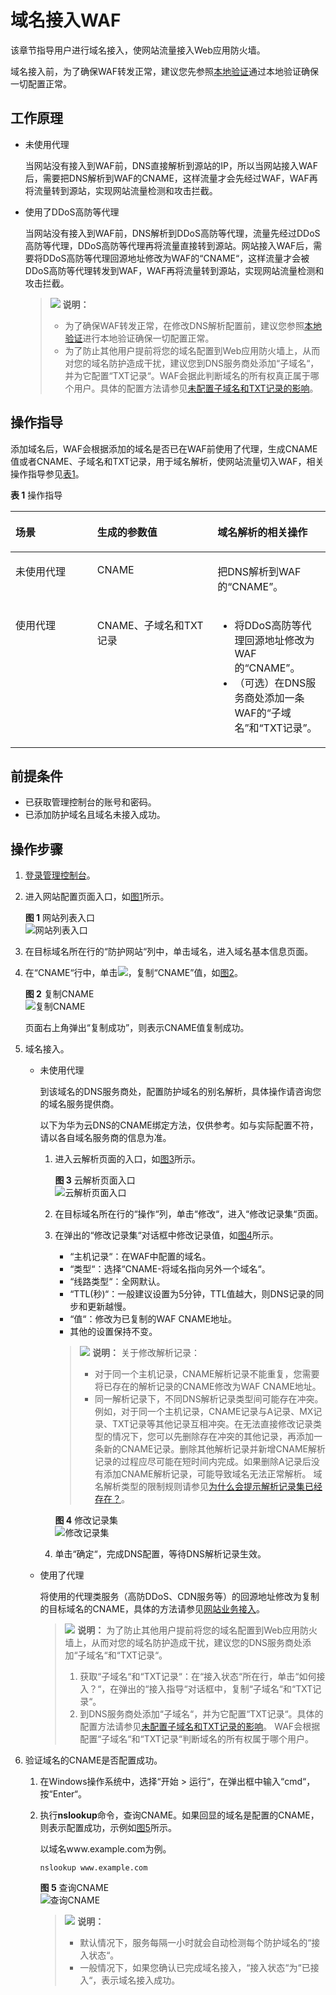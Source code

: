 # 域名接入WAF<a name="waf_01_0079"></a>

该章节指导用户进行域名接入，使网站流量接入Web应用防火墙。

域名接入前，为了确保WAF转发正常，建议您先参照[本地验证](本地验证.md)通过本地验证确保一切配置正常。

## 工作原理<a name="section6836114910249"></a>

-   未使用代理

    当网站没有接入到WAF前，DNS直接解析到源站的IP，所以当网站接入WAF后，需要把DNS解析到WAF的CNAME，这样流量才会先经过WAF，WAF再将流量转到源站，实现网站流量检测和攻击拦截。

-   使用了DDoS高防等代理

    当网站没有接入到WAF前，DNS解析到DDoS高防等代理，流量先经过DDoS高防等代理，DDoS高防等代理再将流量直接转到源站。网站接入WAF后，需要将DDoS高防等代理回源地址修改为WAF的“CNAME“，这样流量才会被DDoS高防等代理转发到WAF，WAF再将流量转到源站，实现网站流量检测和攻击拦截。

    >![](public_sys-resources/icon-note.gif) **说明：** 
    >-   为了确保WAF转发正常，在修改DNS解析配置前，建议您参照[本地验证](https://support.huaweicloud.com/usermanual-waf/waf_01_0073.html)进行本地验证确保一切配置正常。
    >-   为了防止其他用户提前将您的域名配置到Web应用防火墙上，从而对您的域名防护造成干扰，建议您到DNS服务商处添加“子域名“，并为它配置“TXT记录“。WAF会据此判断域名的所有权真正属于哪个用户。具体的配置方法请参见[未配置子域名和TXT记录的影响](https://support.huaweicloud.com/waf_faq/waf_01_0056.html)。


## 操作指导<a name="section0983101620477"></a>

添加域名后，WAF会根据添加的域名是否已在WAF前使用了代理，生成CNAME值或者CNAME、子域名和TXT记录，用于域名解析，使网站流量切入WAF，相关操作指导参见[表1](#zh-cn_topic_0110861247_table265885742511)。

**表 1**  操作指导

<a name="zh-cn_topic_0110861247_table265885742511"></a>
<table><thead align="left"><tr id="zh-cn_topic_0110861247_row14659145772510"><th class="cellrowborder" valign="top" width="25.962596259625965%" id="mcps1.2.4.1.1"><p id="zh-cn_topic_0110861247_p1365955722519"><a name="zh-cn_topic_0110861247_p1365955722519"></a><a name="zh-cn_topic_0110861247_p1365955722519"></a>场景</p>
</th>
<th class="cellrowborder" valign="top" width="38.173817381738175%" id="mcps1.2.4.1.2"><p id="zh-cn_topic_0110861247_p11659125792513"><a name="zh-cn_topic_0110861247_p11659125792513"></a><a name="zh-cn_topic_0110861247_p11659125792513"></a>生成的参数值</p>
</th>
<th class="cellrowborder" valign="top" width="35.863586358635864%" id="mcps1.2.4.1.3"><p id="zh-cn_topic_0110861247_p865975713255"><a name="zh-cn_topic_0110861247_p865975713255"></a><a name="zh-cn_topic_0110861247_p865975713255"></a>域名解析的相关操作</p>
</th>
</tr>
</thead>
<tbody><tr id="zh-cn_topic_0110861247_row1765965782514"><td class="cellrowborder" valign="top" width="25.962596259625965%" headers="mcps1.2.4.1.1 "><p id="zh-cn_topic_0110861247_p26300792610"><a name="zh-cn_topic_0110861247_p26300792610"></a><a name="zh-cn_topic_0110861247_p26300792610"></a>未使用代理</p>
</td>
<td class="cellrowborder" valign="top" width="38.173817381738175%" headers="mcps1.2.4.1.2 "><p id="zh-cn_topic_0110861247_p176591057192517"><a name="zh-cn_topic_0110861247_p176591057192517"></a><a name="zh-cn_topic_0110861247_p176591057192517"></a>CNAME</p>
</td>
<td class="cellrowborder" valign="top" width="35.863586358635864%" headers="mcps1.2.4.1.3 "><p id="zh-cn_topic_0110861247_p10659857102513"><a name="zh-cn_topic_0110861247_p10659857102513"></a><a name="zh-cn_topic_0110861247_p10659857102513"></a>把DNS解析到WAF的<span class="parmname" id="zh-cn_topic_0110861247_parmname167142818279"><a name="zh-cn_topic_0110861247_parmname167142818279"></a><a name="zh-cn_topic_0110861247_parmname167142818279"></a>“CNAME”</span>。</p>
</td>
</tr>
<tr id="zh-cn_topic_0110861247_row36596573259"><td class="cellrowborder" valign="top" width="25.962596259625965%" headers="mcps1.2.4.1.1 "><p id="zh-cn_topic_0110861247_p12659105762513"><a name="zh-cn_topic_0110861247_p12659105762513"></a><a name="zh-cn_topic_0110861247_p12659105762513"></a>使用代理</p>
</td>
<td class="cellrowborder" valign="top" width="38.173817381738175%" headers="mcps1.2.4.1.2 "><p id="zh-cn_topic_0110861247_p394917568261"><a name="zh-cn_topic_0110861247_p394917568261"></a><a name="zh-cn_topic_0110861247_p394917568261"></a>CNAME、子域名和TXT记录</p>
</td>
<td class="cellrowborder" valign="top" width="35.863586358635864%" headers="mcps1.2.4.1.3 "><a name="zh-cn_topic_0110861247_ul5602949102720"></a><a name="zh-cn_topic_0110861247_ul5602949102720"></a><ul id="zh-cn_topic_0110861247_ul5602949102720"><li>将DDoS高防等代理回源地址修改为WAF的<span class="parmname" id="zh-cn_topic_0110861247_parmname34731233162718"><a name="zh-cn_topic_0110861247_parmname34731233162718"></a><a name="zh-cn_topic_0110861247_parmname34731233162718"></a>“CNAME”</span>。</li><li>（可选）在DNS服务商处添加一条WAF的<span class="parmname" id="zh-cn_topic_0110861247_parmname99901141142715"><a name="zh-cn_topic_0110861247_parmname99901141142715"></a><a name="zh-cn_topic_0110861247_parmname99901141142715"></a>“子域名”</span>和<span class="parmname" id="zh-cn_topic_0110861247_parmname1899164112716"><a name="zh-cn_topic_0110861247_parmname1899164112716"></a><a name="zh-cn_topic_0110861247_parmname1899164112716"></a>“TXT记录”</span>。</li></ul>
</td>
</tr>
</tbody>
</table>

## 前提条件<a name="section581551584213"></a>

-   已获取管理控制台的账号和密码。
-   已添加防护域名且域名未接入成功。

## 操作步骤<a name="section9842135074313"></a>

1.  [登录管理控制台](https://console.huaweicloud.com/?locale=zh-cn)。
2.  进入网站配置页面入口，如[图1](#waf_01_0002_fig172535820151)所示。

    **图 1**  网站列表入口<a name="waf_01_0002_fig172535820151"></a>  
    ![](figures/网站列表入口.png "网站列表入口")

3.  在目标域名所在行的“防护网站“列中，单击域名，进入域名基本信息页面。
4.  在“CNAME“行中，单击![](figures/icon-fuzhi.png)，复制“CNAME”值，如[图2](#fig3485313163918)。

    **图 2**  复制CNAME<a name="fig3485313163918"></a>  
    ![](figures/复制CNAME.png "复制CNAME")

    页面右上角弹出“复制成功”，则表示CNAME值复制成功。

5.  域名接入。
    -   未使用代理

        到该域名的DNS服务商处，配置防护域名的别名解析，具体操作请咨询您的域名服务提供商。

        以下为华为云DNS的CNAME绑定方法，仅供参考。如与实际配置不符，请以各自域名服务商的信息为准。

        1.  进入云解析页面的入口，如[图3](#zh-cn_topic_0171278289_zh-cn_topic_0183018871_fig165861648185013)所示。

            **图 3**  云解析页面入口<a name="zh-cn_topic_0171278289_zh-cn_topic_0183018871_fig165861648185013"></a>  
            ![](figures/云解析页面入口.png "云解析页面入口")

        2.  在目标域名所在行的“操作“列，单击“修改“，进入“修改记录集“页面。
        3.  在弹出的“修改记录集“对话框中修改记录值，如[图4](#zh-cn_topic_0171278289_fig161041532185410)所示。

            -   “主机记录“：在WAF中配置的域名。
            -   “类型“：选择“CNAME-将域名指向另外一个域名“。
            -   “线路类型“：全网默认。
            -   “TTL\(秒\)“：一般建议设置为5分钟，TTL值越大，则DNS记录的同步和更新越慢。
            -   “值“：修改为已复制的WAF CNAME地址。
            -   其他的设置保持不变。

            >![](public_sys-resources/icon-note.gif) **说明：** 
            >关于修改解析记录：
            >-   对于同一个主机记录，CNAME解析记录不能重复，您需要将已存在的解析记录的CNAME修改为WAF CNAME地址。
            >-   同一解析记录下，不同DNS解析记录类型间可能存在冲突。例如，对于同一个主机记录，CNAME记录与A记录、MX记录、TXT记录等其他记录互相冲突。在无法直接修改记录类型的情况下，您可以先删除存在冲突的其他记录，再添加一条新的CNAME记录。删除其他解析记录并新增CNAME解析记录的过程应尽可能在短时间内完成。如果删除A记录后没有添加CNAME解析记录，可能导致域名无法正常解析。
            >域名解析类型的限制规则请参见[为什么会提示解析记录集已经存在？](https://support.huaweicloud.com/dns_faq/dns_faq_016.html)。

            **图 4**  修改记录集<a name="zh-cn_topic_0171278289_fig161041532185410"></a>  
            ![](figures/修改记录集.png "修改记录集")

        4.  单击“确定“，完成DNS配置，等待DNS解析记录生效。

    -   使用了代理

        将使用的代理类服务（高防DDoS、CDN服务等）的回源地址修改为复制的目标域名的CNAME，具体的方法请参见[网站业务接入](https://support.huaweicloud.com/usermanual-aad/aad_01_0012.html)。

        >![](public_sys-resources/icon-note.gif) **说明：** 
        >为了防止其他用户提前将您的域名配置到Web应用防火墙上，从而对您的域名防护造成干扰，建议您的DNS服务商处添加“子域名“和“TXT记录“。
        >1.  获取“子域名“和“TXT记录“：在“接入状态“所在行，单击“如何接入？“，在弹出的“接入指导“对话框中，复制“子域名“和“TXT记录“。
        >2.  到DNS服务商处添加“子域名“，并为它配置“TXT记录“。具体的配置方法请参见[未配置子域名和TXT记录的影响](https://support.huaweicloud.com/waf_faq/waf_01_0056.html)。
        >WAF会根据配置“子域名“和“TXT记录“判断域名的所有权属于哪个用户。


6.  验证域名的CNAME是否配置成功。
    1.  在Windows操作系统中，选择“开始  \>  运行“，在弹出框中输入“cmd“，按“Enter“。
    2.  执行**nslookup**命令，查询CNAME。如果回显的域名是配置的CNAME，则表示配置成功，示例如[图5](#fig1190717481633)所示。

        以域名www.example.com为例。

        ```
        nslookup www.example.com
        ```

        **图 5**  查询CNAME<a name="fig1190717481633"></a>  
        ![](figures/查询CNAME.png "查询CNAME")

        >![](public_sys-resources/icon-note.gif) **说明：** 
        >-   默认情况下，服务每隔一小时就会自动检测每个防护域名的“接入状态“。
        >-   一般情况下，如果您确认已完成域名接入，“接入状态“为“已接入“，表示域名接入成功。



